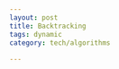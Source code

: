 ```yaml
---
layout: post
title: Backtracking
tags: dynamic
category: tech/algorithms
 
---
```


<script src="https://gist.github.com/selimslab/cacde8c035101d3688ff4189e9e979de.js"></script>